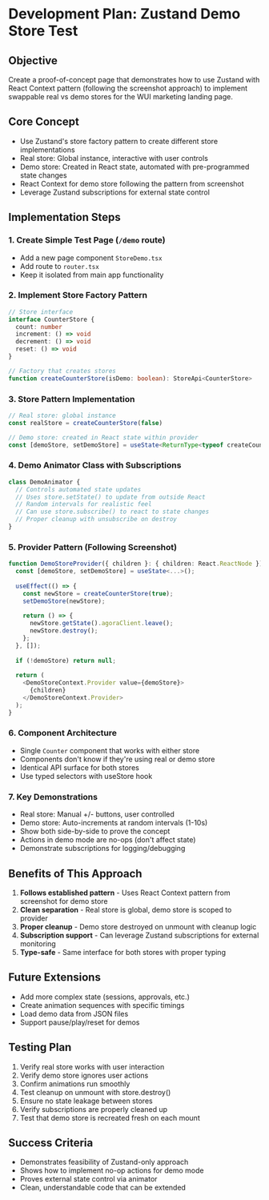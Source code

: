 # Development Plan: Zustand Demo Store Test

## Objective
Create a proof-of-concept page that demonstrates how to use Zustand with React Context pattern (following the screenshot approach) to implement swappable real vs demo stores for the WUI marketing landing page.

## Core Concept
- Use Zustand's store factory pattern to create different store implementations
- Real store: Global instance, interactive with user controls
- Demo store: Created in React state, automated with pre-programmed state changes
- React Context for demo store following the pattern from screenshot
- Leverage Zustand subscriptions for external state control

## Implementation Steps

### 1. Create Simple Test Page (`/demo` route)
- Add a new page component `StoreDemo.tsx`
- Add route to `router.tsx`
- Keep it isolated from main app functionality

### 2. Implement Store Factory Pattern
```typescript
// Store interface
interface CounterStore {
  count: number
  increment: () => void
  decrement: () => void
  reset: () => void
}

// Factory that creates stores
function createCounterStore(isDemo: boolean): StoreApi<CounterStore>
```

### 3. Store Pattern Implementation
```typescript
// Real store: global instance
const realStore = createCounterStore(false)

// Demo store: created in React state within provider
const [demoStore, setDemoStore] = useState<ReturnType<typeof createCounterStore>>();
```

### 4. Demo Animator Class with Subscriptions
```typescript
class DemoAnimator {
  // Controls automated state updates
  // Uses store.setState() to update from outside React
  // Random intervals for realistic feel
  // Can use store.subscribe() to react to state changes
  // Proper cleanup with unsubscribe on destroy
}
```

### 5. Provider Pattern (Following Screenshot)
```typescript
function DemoStoreProvider({ children }: { children: React.ReactNode }) {
  const [demoStore, setDemoStore] = useState<...>();
  
  useEffect(() => {
    const newStore = createCounterStore(true);
    setDemoStore(newStore);
    
    return () => {
      newStore.getState().agoraClient.leave();
      newStore.destroy();
    };
  }, []);
  
  if (!demoStore) return null;
  
  return (
    <DemoStoreContext.Provider value={demoStore}>
      {children}
    </DemoStoreContext.Provider>
  );
}
```

### 6. Component Architecture
- Single `Counter` component that works with either store
- Components don't know if they're using real or demo store
- Identical API surface for both stores
- Use typed selectors with useStore hook

### 7. Key Demonstrations
- Real store: Manual +/- buttons, user controlled
- Demo store: Auto-increments at random intervals (1-10s)
- Show both side-by-side to prove the concept
- Actions in demo mode are no-ops (don't affect state)
- Demonstrate subscriptions for logging/debugging

## Benefits of This Approach
1. **Follows established pattern** - Uses React Context pattern from screenshot for demo store
2. **Clean separation** - Real store is global, demo store is scoped to provider
3. **Proper cleanup** - Demo store destroyed on unmount with cleanup logic
4. **Subscription support** - Can leverage Zustand subscriptions for external monitoring
5. **Type-safe** - Same interface for both stores with proper typing

## Future Extensions
- Add more complex state (sessions, approvals, etc.)
- Create animation sequences with specific timings
- Load demo data from JSON files
- Support pause/play/reset for demos

## Testing Plan
1. Verify real store works with user interaction
2. Verify demo store ignores user actions
3. Confirm animations run smoothly
4. Test cleanup on unmount with store.destroy()
5. Ensure no state leakage between stores
6. Verify subscriptions are properly cleaned up
7. Test that demo store is recreated fresh on each mount

## Success Criteria
- Demonstrates feasibility of Zustand-only approach
- Shows how to implement no-op actions for demo mode
- Proves external state control via animator
- Clean, understandable code that can be extended